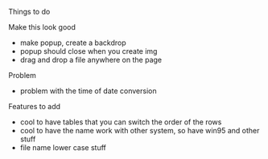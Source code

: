 Things to do

Make this look good
* make popup, create a backdrop
* popup should close when you create img
* drag and drop a file anywhere on the page

Problem
* problem with the time of date conversion



Features to add
* cool to have tables that you can switch the order of the rows
* cool to have the name work with other system, so have win95 and other stuff
* file name lower case stuff
